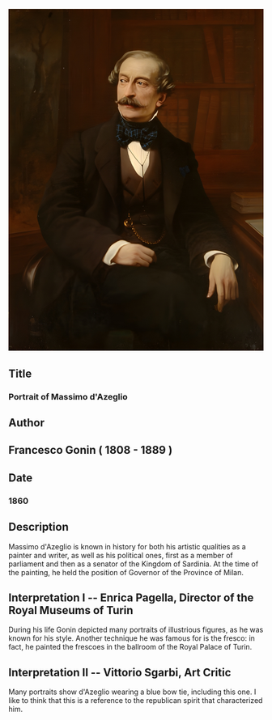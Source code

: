 ![Ritratto di Massimo d'Azeglio](../opere/francesco-gonin-ritratto-massimo-d-azeglio.jpg)

## Title
### Portrait of Massimo d'Azeglio


## Author
## Francesco Gonin ( 1808 - 1889 )

## Date
### 1860

## Description

Massimo d'Azeglio is known in history for both his artistic qualities as a painter and writer, as well as his political ones, first as a member of parliament and then as a senator of the Kingdom of Sardinia.
At the time of the painting, he held the position of Governor of the Province of Milan.

## Interpretation I -- Enrica Pagella, Director of the Royal Museums of Turin

During his life Gonin depicted many portraits of illustrious figures, as he was known for his style.
Another technique he was famous for is the fresco: in fact, he painted the frescoes in the ballroom of the Royal Palace of Turin.

## Interpretation II -- Vittorio Sgarbi, Art Critic

Many portraits show d'Azeglio wearing a blue bow tie, including this one. I like to think that this is a reference to the republican spirit that characterized him.